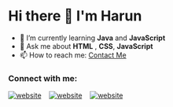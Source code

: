# Hi there 👋 I'm Harun

- 🌱 I’m currently learning **Java** and **JavaScript**
- 💬 Ask me about **HTML** , **CSS**, **JavaScript**
- 📫 How to reach me: [Contact Me](mailto:harunarslan1991@gmail.com)


### Connect with me:

[![website](./img/youtube-dark.svg)](https://www.youtube.com/channel/UCZxDCHv3e7bNgqjRmP6SL1w)
&nbsp;&nbsp;
[![website](./img/linkedin-dark.svg)](https://www.linkedin.com/in/harun-arslan-844430240/)
&nbsp;&nbsp;
[![website](./img/instagram-dark.svg)](https://www.secure.instagram.com/hrnrsln/?hl=tr)
